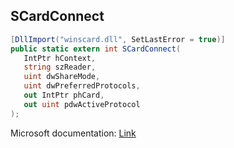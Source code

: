 ## SCardConnect

```csharp
[DllImport("winscard.dll", SetLastError = true)]
public static extern int SCardConnect(
   IntPtr hContext,
   string szReader,
   uint dwShareMode,
   uint dwPreferredProtocols,
   out IntPtr phCard,
   out uint pdwActiveProtocol
);
```

Microsoft documentation: [Link](https://docs.microsoft.com/en-us/windows/win32/api/winscard/nf-winscard-scardconnecta)
